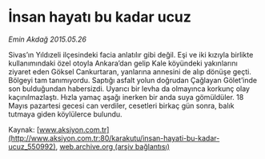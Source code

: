 # İnsan hayatı bu kadar ucuz

*Emin Akdağ 2015.05.26*

<div class="pNewsDetailMainContent" itemprop="articleBody">
 <p>
  Sivas’ın Yıldızeli ilçesindeki facia anlatılır gibi değil. Eşi ve iki kızıyla birlikte kullanımındaki özel otoyla Ankara’dan gelip Kale köyündeki yakınlarını ziyaret eden Göksel Cankurtaran, yanlarına annesini de alıp dönüşe geçti. Bölgeyi tam tanımıyordu. Saptığı asfalt yolun doğrudan Çağlayan Gölet’inde son bulduğundan habersizdi. Uyarıcı bir levha da olmayınca korkunç olay kaçınılmazlaştı. Hızla yamaç aşağı inerken bir anda suya gömüldüler. 18 Mayıs pazartesi gecesi can verdiler, cesetleri birkaç gün sonra, balık tutmaya giden köylülerce bulundu.
 </p>
</div>


Kaynak: [www.aksiyon.com.tr](http://www.aksiyon.com.tr:80/karakutu/insan-hayati-bu-kadar-ucuz_550992), [web.archive.org (arşiv bağlantısı)](http://web.archive.org/web/20150602005411/http://www.aksiyon.com.tr:80/karakutu/insan-hayati-bu-kadar-ucuz_550992)
